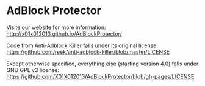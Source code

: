# AdBlock Protector

Visite our website for more information: http://x01x012013.github.io/AdBlockProtector/

Code from Anti-Adblock Killer falls under its original license: https://github.com/reek/anti-adblock-killer/blob/master/LICENSE

Except otherwise specified, everything else (starting version 4.0) falls under GNU GPL v3 license: https://github.com/X01X012013/AdBlockProtector/blob/gh-pages/LICENSE
